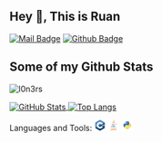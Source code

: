 ## Hey 👋, This is Ruan

[![Mail Badge](https://img.shields.io/badge/-99746460@qq.com-c14438?style=flat&logo=Gmail&logoColor=white&link=mailto:99746460@qq.com)](mailto:99746460@qq.com) [![Github Badge](https://img.shields.io/badge/-ryyyc-grey?style=flat&logo=github&logoColor=white&link=https://github.com/l0n3rs)](https://www.github.com/l0n3rs)
## Some of my Github Stats
<p align=left> <img src=https://komarev.com/ghpvc/?username=l0n3rs alt=l0n3rs /> </p>

<a href="https://github.com/l0n3rs">
  <img align="center" alt="GitHub Stats" src="https://github-readme-stats.vercel.app/api?username=l0n3rs&show_icons=true&include_all_commits=true" />
</a>
<a href="https://github.com/l0n3rs">
  <img align="center" alt="Top Langs" src="https://github-readme-stats.vercel.app/api/top-langs/?username=l0n3rs&layout=compact" />
</a>

Languages and Tools:
<code><img height="20" src="https://raw.githubusercontent.com/github/explore/80688e429a7d4ef2fca1e82350fe8e3517d3494d/topics/cpp/cpp.png" alt="cpp"></code>
<code><img height="20" src="https://raw.githubusercontent.com/github/explore/80688e429a7d4ef2fca1e82350fe8e3517d3494d/topics/java/java.png" alt="java"></code>
<code><img height="20" src="https://raw.githubusercontent.com/github/explore/80688e429a7d4ef2fca1e82350fe8e3517d3494d/topics/python/python.png" alt="python"></code>



<!--
**l0n3rs/l0n3rs** is a ✨ _special_ ✨ repository because its `README.md` (this file) appears on your GitHub profile.

Here are some ideas to get you started:

- 🔭 I’m currently working on ...
- 🌱 I’m currently learning ...
- 👯 I’m looking to collaborate on ...
- 🤔 I’m looking for help with ...
- 💬 Ask me about ...
- 📫 How to reach me: ...
- 😄 Pronouns: ...
- ⚡ Fun fact: ...
-->
